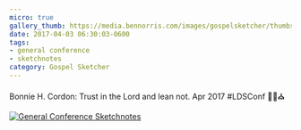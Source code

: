 ```yaml
---
micro: true
gallery_thumb: https://media.bennorris.com/images/gospelsketcher/thumbs/apr-17-0-cordon-01.jpg
date: 2017-04-03 06:30:03-0600
tags:
- general conference
- sketchnotes
category: Gospel Sketcher
---
```


Bonnie H. Cordon: Trust in the Lord and lean not. Apr 2017 #LDSConf ✍🏼⛪️

[![General Conference Sketchnotes](https://media.bennorris.com/images/gospelsketcher/general-conference/apr-2017/apr-17-0-cordon-01.jpg)](https://media.bennorris.com/images/gospelsketcher/general-conference/apr-2017/apr-17-0-cordon-01.jpg)
